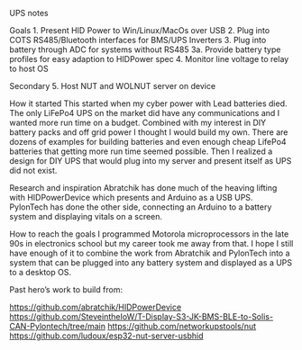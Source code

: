 UPS notes

Goals
	1. Present HID Power to Win/Linux/MacOs over USB
	2. Plug into COTS RS485/Bluetooth interfaces for BMS/UPS Inverters
	3. Plug into battery through ADC for systems without RS485
		3a. Provide battery type profiles for easy adaption to HIDPower spec
	4. Monitor line voltage to relay to host OS

Secondary
	5. Host NUT and WOLNUT server on device

How it started 
This started when my cyber power with Lead batteries died. The only LiFePo4 UPS on the market did have any communications and I wanted more run time on a budget. Combined with my interest in DIY battery packs and off grid power I thought I would build my own. There are dozens of examples for building batteries and even enough cheap LifePo4 batteries that getting more run time seemed possible. Then I realized a design for DIY UPS that would plug into my server and present itself as UPS did not exist. 

Research and inspiration
Abratchik has done much of the heaving lifting with HIDPowerDevice which presents and Arduino as a USB UPS.  PylonTech has done the other side, connecting an Arduino to a battery system and displaying vitals on a screen. 

How to reach the goals
I programmed Motorola microprocessors in the late 90s in electronics school but my career took me away from that. I hope I still have enough of it to combine the work from Abratchik and PylonTech into a system that can be plugged into any battery system and displayed as a UPS to a desktop OS.

Past hero’s work to build from:

https://github.com/abratchik/HIDPowerDevice
https://github.com/SteveintheIoW/T-Display-S3-JK-BMS-BLE-to-Solis-CAN-Pylontech/tree/main
https://github.com/networkupstools/nut
https://github.com/ludoux/esp32-nut-server-usbhid
